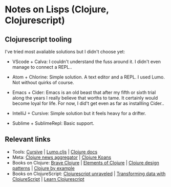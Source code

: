 # Notes on Lisps (Clojure, Clojurescript)

## Clojurescript tooling

I've tried most avaliable solutions but I didn't choose yet:

- VScode + Calva: I couldn't understand the fuss around it. I didn't even manage to connect a REPL..

- Atom + Chlorine: Simple solution. A text editor and a REPL. I used Lumo. Not without quirks of course.

- Emacs + Cider: Emacs is an old beast that after my fifth or sixth trial along the years I really believe that worths to tame. It certainly would become loyal for life. For now, I did't get even as far as installling Cider..

- IntelliJ + Cursive: Simple solution but it feels heavy for a drifter.

- Sublime + SublimeRepl: Basic support.

## Relevant links

- Tools: [Cursive](https://cursive-ide.com) | [Lumo.cljs](https://github.com/anmonteiro/lumo) | [Clojure docs](https://clojuredocs.org/quickref)
- Meta: [Clojure news aggregator](http://planet.clojure.in) | [Clojure Koans](http://clojurescriptkoans.com/)
- Books on Clojure: [Brave Clojure](https://www.braveclojure.com/) | [Elements of Clojure](https://leanpub.com/elementsofclojure/read_sample) | [Clojure design patterns](http://mishadoff.com/blog/clojure-design-patterns) | [Clojure by example](https://kimh.github.io/clojure-by-example)
- Books on ClojureScript: [Clojurescript unraveled](https://funcool.github.io/clojurescript-unraveled) | [Transforming data with ClojureScript](http://langintro.com/cljsbook) | [Learn Clojurescript](https://www.learn-clojurescript.com/)